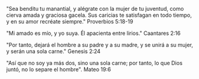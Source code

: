 "Sea benditu tu manantial, y alégrate con la mujer de tu juventud, como cierva amada y graciosa gacela. Sus caricias te satisfagan en todo tiempo, y en su amor recréate siempre." Proverbios 5:18-19

"Mi amado es mío, y yo suya. Él apacienta entre lirios." Caantares 2:16

"Por tanto, dejará el hombre a su padre y a su madre, y se unirá a su mujer, y serán una sola carne." Genesis 2:24

"Así que no soy ya más dos, sino una sola carne; por tanto, lo que Dios juntó, no lo separe el hombre". Mateo 19:6
